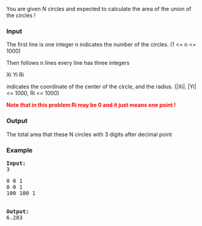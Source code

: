 <p>You are given N circles and expected to calculate the area of the union of the circles !</p>
<h3>Input</h3>
<p>The first line is one integer n indicates the number of the circles. (1 &lt;= n &lt;= 1000)</p>
<p>Then follows n lines every line has three integers</p>
<p>Xi Yi Ri</p>
<p>indicates the coordinate of the center of the circle, and the radius. (|Xi|. |Yi|&nbsp; &lt;= 1000, Ri &lt;= 1000)</p>
<p><span style="color: #ff0000;"><strong>Note that in this problem Ri may be 0 and it just means one point ! </strong></span></p>
<h3>Output</h3>
<p>The total area that these N circles with&nbsp;3 digits after decimal point</p>
<h3>Example</h3>
<pre><strong>Input:</strong><br>3</pre>
<pre>0 0 1<br>0 0 1<br>100 100 1<br><br><br><strong>Output:</strong><br>6.283<br></pre>